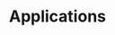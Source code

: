 ---
layout: page
title: Applications
hero_height: is-short
hero_image: /website/img/guardian-technology-cover.jpg
show_sidebar: false
callout: application_call
---